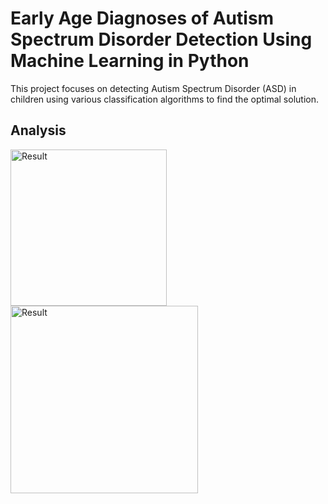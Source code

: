 # Early Age Diagnoses of Autism Spectrum Disorder Detection Using Machine Learning in Python
This project focuses on detecting Autism Spectrum Disorder (ASD) in children using various classification algorithms to find the optimal solution.

## Analysis

<img src="https://github.com/Priya-gandhi324/EarlyASD-ML/assets/57464906/9ad4ef35-0d9f-4642-bbbe-f7cc5213108c" alt="Result" height="250">

<img src="https://github.com/Priya-gandhi324/EarlyASD-ML/assets/57464906/50522b67-2373-48cf-b12e-fe44085866d2" alt="Result" width="300">
